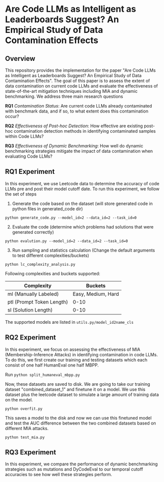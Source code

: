 # Are Code LLMs as Intelligent as Leaderboards Suggest? An Empirical Study of Data Contamination Effects

## Overview

This repository provides the implementation for the paper "Are Code LLMs as Intelligent as Leaderboards Suggest? An Empirical Study of Data Contamination Effects". The goal of this paper is to assess the extent of data contamination on current code LLMs and evaluate the effectiveness of state-of-the-art mitigation techniques including MIA and dynamic benchmarking. We address three main research questions 

**RQ1** *Contamination Status*: Are current code LLMs already contaminated with benchmark data, and if so, to what extent does this contamination occur?

**RQ2** *Effectiveness of Post-hoc Detection*: How effective are existing post-hoc contamination detection methods in identifying contaminated samples within Code LLMs?

**RQ3** *Effectiveness of Dynamic Benchmarking*: How well do dynamic benchmarking strategies mitigate the impact of data contamination when evaluating Code LLMs?

## RQ1 Experiment

In this experiment, we use Leetcode data to determine the accuracy of code LLMs pre and post their model cutoff date. To run this experiment, we follow the set of steps

1. Generate the code based on the dataset (will store generated code in python files in generated_code dir)

```python generate_code.py --model_id=2 --data_id=2 --task_id=0```

2. Evaluate the code (determine which problems had solutions that were generated correctly)

```python evalution.py --model_id=2 --data_id=2 --task_id=0```

3. Run sampling and statistics calculation (Change the default arguments to test different complexities/buckets)

```python lc_complexity_analysis.py```

Following complexities and buckets supported:

| Complexity | Buckets |
| ---------- | ------- |
| ml (Manually Labeled) | Easy, Medium, Hard |
| ptl (Prompt Token Length) | 0-10 |
| sl (Solution Length) | 0-10 |

The supported models are listed in ```utils.py/model_id2name_cls```

## RQ2 Experiment

In this experiment, we focus on assessing the effectiveness of MIA (Membership-Inference Attacks) in identifying contamination in code LLMs. To do this, we first create our training and testing datasets which each consist of one half HumanEval one half MBPP.

Run ```python split_humaneval_mbpp.py```

Now, these datasets are saved to disk. We are going to take our training dataset "combined_dataset_1" and finetune it on a model. We use this dataset plus the leetcode dataset to simulate a large amount of training data on the model.

```python overfit.py```

This saves a model to the disk and now we can use this finetuned model and test the AUC difference between the two combined datasets based on different MIA attacks.

```python test_mia.py```

## RQ3 Experiment

In this experiment, we compare the performance of dynamic benchmarking strategies such as mutations and DyCodeEval to our temporal cutoff accuracies to see how well these strategies perform.
